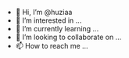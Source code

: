 - 👋 Hi, I’m @huziaa
- 👀 I’m interested in ...
- 🌱 I’m currently learning ...
- 💞️ I’m looking to collaborate on ...
- 📫 How to reach me ...

<!---
huziaa/huziaa is a ✨ special ✨ repository because its `README.md` (this file) appears on your GitHub profile.
You can click the Preview link to take a look at your changes.
--->
